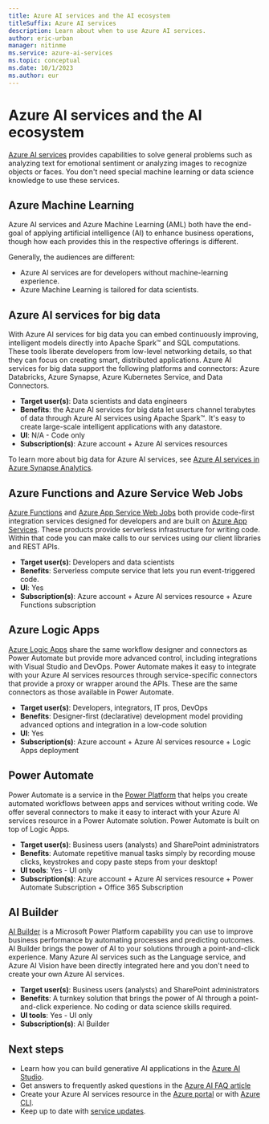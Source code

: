 ```yaml
---
title: Azure AI services and the AI ecosystem
titleSuffix: Azure AI services
description: Learn about when to use Azure AI services.
author: eric-urban
manager: nitinme
ms.service: azure-ai-services
ms.topic: conceptual
ms.date: 10/1/2023
ms.author: eur
---
```


# Azure AI services and the AI ecosystem

[Azure AI services](what-are-ai-services.md) provides capabilities to solve general problems such as analyzing text for emotional sentiment or analyzing images to recognize objects or faces. You don't need special machine learning or data science knowledge to use these services.

## Azure Machine Learning

Azure AI services and Azure Machine Learning (AML) both have the end-goal of applying artificial intelligence (AI) to enhance business operations, though how each provides this in the respective offerings is different. 

Generally, the audiences are different:

* Azure AI services are for developers without machine-learning experience.
* Azure Machine Learning is tailored for data scientists.


## Azure AI services for big data

With Azure AI services for big data you can embed continuously improving, intelligent models directly into Apache Spark&trade; and SQL computations. These tools liberate developers from low-level networking details, so that they can focus on creating smart, distributed applications. Azure AI services for big data support the following platforms and connectors: Azure Databricks, Azure Synapse, Azure Kubernetes Service, and Data Connectors.

* **Target user(s)**: Data scientists and data engineers
* **Benefits**: the Azure AI services for big data let users channel terabytes of data through Azure AI services using Apache Spark&trade;. It's easy to create large-scale intelligent applications with any datastore.
* **UI**: N/A - Code only
* **Subscription(s)**: Azure account + Azure AI services resources

To learn more about big data for Azure AI services, see [Azure AI services in Azure Synapse Analytics](../synapse-analytics/machine-learning/overview-cognitive-services.md). 

## Azure Functions and Azure Service Web Jobs

[Azure Functions](../azure-functions/index.yml) and [Azure App Service Web Jobs](../app-service/index.yml) both provide code-first integration services designed for developers and are built on [Azure App Services](../app-service/index.yml). These products provide serverless infrastructure for writing code. Within that code you can make calls to our services using our client libraries and REST APIs. 

* **Target user(s)**: Developers and data scientists
* **Benefits**: Serverless compute service that lets you run event-triggered code. 
* **UI**: Yes
* **Subscription(s)**: Azure account + Azure AI services resource + Azure Functions subscription

## Azure Logic Apps 

[Azure Logic Apps](../logic-apps/index.yml) share the same workflow designer and connectors as Power Automate but provide more advanced control, including integrations with Visual Studio and DevOps. Power Automate makes it easy to integrate with your Azure AI services resources through service-specific connectors that provide a proxy or wrapper around the APIs. These are the same connectors as those available in Power Automate. 

* **Target user(s)**: Developers, integrators, IT pros, DevOps
* **Benefits**: Designer-first (declarative) development model providing advanced options and integration in a low-code solution
* **UI**: Yes
* **Subscription(s)**: Azure account + Azure AI services resource + Logic Apps deployment

## Power Automate 

Power Automate is a service in the [Power Platform](/power-platform/) that helps you create automated workflows between apps and services without writing code. We offer several connectors to make it easy to interact with your Azure AI services resource in a Power Automate solution. Power Automate is built on top of Logic Apps. 

* **Target user(s)**: Business users (analysts) and SharePoint administrators
* **Benefits**: Automate repetitive manual tasks simply by recording mouse clicks, keystrokes and copy paste steps from your desktop!
* **UI tools**: Yes - UI only
* **Subscription(s)**: Azure account + Azure AI services resource + Power Automate Subscription + Office 365 Subscription

## AI Builder 

[AI Builder](/ai-builder/overview) is a Microsoft Power Platform capability you can use to improve business performance by automating processes and predicting outcomes. AI Builder brings the power of AI to your solutions through a point-and-click experience. Many Azure AI services such as the Language service, and Azure AI Vision have been directly integrated here and you don't need to create your own Azure AI services. 

* **Target user(s)**: Business users (analysts) and SharePoint administrators
* **Benefits**: A turnkey solution that brings the power of AI through a point-and-click experience. No coding or data science skills required.
* **UI tools**: Yes - UI only
* **Subscription(s)**: AI Builder


## Next steps

* Learn how you can build generative AI applications in the [Azure AI Studio](../ai-studio/what-is-ai-studio.md).
* Get answers to frequently asked questions in the [Azure AI FAQ article](../ai-studio/faq.yml)
* Create your Azure AI services resource in the [Azure portal](multi-service-resource.md?pivots=azportal) or with [Azure CLI](multi-service-resource.md?pivots=azcli).
* Keep up to date with [service updates](https://azure.microsoft.com/updates/?product=cognitive-services).
